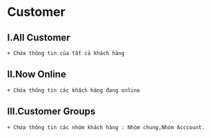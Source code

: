 # Customer
## I.All Customer
    + Chứa thông tin của tất cả khách hàng
## II.Now Online
    + Chứa thông tin các khách hàng đang online
## III.Customer Groups
    + Chứa thông tin các nhóm khách hàng : Nhóm chung,Nhóm Acccount.
    